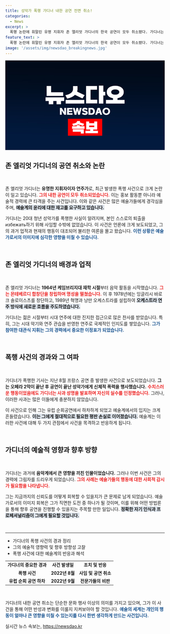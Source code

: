 ```yaml
---
title: 성악가 폭행 가디너 내한 공연 전면 취소!
categories:
  - News
excerpt: >
  폭행 논란에 휘말린 유명 지휘자 존 엘리엇 가디너의 한국 공연이 모두 취소됐다. 가디너는 청년 성악가 폭행 사건으로 퇴출된 후, 올 예정이었던 다수의 공연이 무산되며 충격을 안겼다.
feature_text: >
  폭행 논란에 휘말린 유명 지휘자 존 엘리엇 가디너의 한국 공연이 모두 취소됐다. 가디너는 청년 성악가 폭행 사건으로 퇴출된 후, 올 예정이었던 다수의 공연이 무산되며 충격을 안겼다.
image: '/assets/img/newsdao_breakingnews.jpg'
---
```


<p><img src="/assets/img/newsdao_breakingnews.jpg" alt="koreaapp 속보" /></p>

<h2 data-ke-size="size26">존 엘리엇 가디너의 공연 취소와 논란</h2>

<p data-ke-size="size16">&nbsp;</p>

<p>존 엘리엇 가디너는 <b>유명한 지휘자이자 연주가</b>로, 최근 발생한 폭행 사건으로 크게 논란이 일고 있습니다. <b><span style="color: #ee2323;">그의 내한 공연이 모두 취소되었습니다.</span></b> 이는 홍보 활동뿐 아니라 예술적 경력에 큰 타격을 주는 사건입니다. 이와 같은 사건은 많은 예술가들에게 경각심을 주며, <b><span style="background-color: #21538527;">예술계의 윤리에 대한 재고를 요구하고 있습니다.</span></b> </p>

<p>가디너는 20대 청년 성악가를 폭행한 사실이 알려지며, 본인 스스로의 퇴출을 избежать하기 위해 사임할 수밖에 없었습니다. 이 사건은 언론에 크게 보도되었고, 그의 과거 업적과 현재의 행동이 대조되어 불리한 여론을 몰고 왔습니다. <b><span style="color: #1a5490;">이런 상황은 예술가로서의 이미지에 심각한 영향을 미칠 수 있습니다.</span></b> </p>

<p data-ke-size="size16">&nbsp;</p>

<h2 data-ke-size="size26">존 엘리엇 가디너의 배경과 업적</h2>

<p data-ke-size="size16">&nbsp;</p>

<p>존 엘리엇 가디너는 <b>1964년 케임브리지대 재학 시절</b>부터 음악 활동을 시작했습니다. <b><span style="color: #ee2323;">그는 몬테베르디 합창단을 창립하며 명성을 떨쳤습니다.</span></b> 이 후 1978년에는 잉글리시 바로크 솔로이스츠를 창단하고, 1989년 혁명과 낭만 오케스트라를 설립하여 <b><span style="background-color: #21538527;">오케스트라 연주 방식에 새로운 흐름을 주도하였습니다.</span></b> </p>

<p>가디너는 젊은 시절부터 시대 연주에 대한 진지한 접근으로 많은 찬사를 받았습니다. 특히, 그는 시대 악기와 연주 관습을 반영한 연주로 국제적인 인지도를 쌓았습니다. <b><span style="color: #1a5490;">그가 참여한 대관식 지휘는 그의 경력에서 중요한 이정표가 되었습니다.</span></b> </p>

<p data-ke-size="size16">&nbsp;</p>

<h2 data-ke-size="size26">폭행 사건의 경과와 그 여파</h2>

<p data-ke-size="size16">&nbsp;</p>

<p>가디너가 폭행한 기사는 지난 8월 프랑스 공연 중 발생한 사건으로 보도되었습니다. <b>그는 오페라 2막이 끝난 후 공연이 끝난 성악가에게 신체적 폭력을 행사했습니다.</b> <b><span style="color: #ee2323;">수치스러운 행동이었음에도 가디너는 사과 성명을 발표하며 자신의 실수를 인정했습니다.</span></b> 그러나, 이러한 사과는 많은 이들에게 충분하지 않았습니다. </p>

<p>이 사건으로 인해 그는 유럽 순회공연에서 하차하게 되었고 예술계에서의 입지는 크게 흔들렸습니다. <b><span style="background-color: #21538527;">이는 그에게 절대적으로 필요한 평판 손실로 이어졌습니다.</span></b> 예술계는 이러한 사건에 대해 두 가지 관점에서 사건을 목격하고 반응하게 됩니다. </p>

<p data-ke-size="size16">&nbsp;</p>

<h2 data-ke-size="size26">가디너의 예술적 영향과 향후 방향</h2>

<p data-ke-size="size16">&nbsp;</p>

<p>가디너는 과거에 <b>음악계에서 큰 영향을 끼친 인물이었습니다.</b> 그러나 이번 사건은 그의 경력에 그림자를 드리우게 되었습니다. <b><span style="color: #ee2323;">그의 사례는 예술가들의 행동에 대한 사회적 감시가 필요함을 나타냅니다.</span></b> </p>

<p>그는 지금까지의 신뢰도를 어떻게 회복할 수 있을지가 큰 문제로 남게 되었습니다. 예술가로서의 이미지 회복은 그가 직면한 도전 중 하나가 될 것이며, 이를 위해 어떤 방법론을 통해 향후 공연을 진행할 수 있을지는 주목할 만한 일입니다. <b><span style="background-color: #21538527;">정확한 자기 인식과 프로페셔널리즘이 그에게 필요할 것입니다.</span></b> </p>

<p data-ke-size="size16">&nbsp;</p>

<hr />

<ul>
    <li>가디너의 폭행 사건의 경과 정리</li>
    <li>그의 예술적 영향력 및 향후 방향성 고찰</li>
    <li>폭행 사건에 대한 예술계의 반응과 해석</li>
</ul>

<table>
    <tr>
        <td style="text-align: center; height: 17px;"><b>가디너의 중요한 경과</b></td>
        <td style="text-align: center; height: 17px;"><b>사건 발생일</b></td>
        <td style="text-align: center; height: 17px;"><b>조치 및 반응</b></td>
    </tr>
    <tr>
        <td style="text-align: center; height: 17px;"><b>폭행 사건</b></td>
        <td style="text-align: center; height: 17px;"><b>2022년 8월</b></td>
        <td style="text-align: center; height: 17px;"><b>사임 및 공연 취소</b></td>
    </tr>
    <tr>
        <td style="text-align: center; height: 17px;"><b>유럽 순회 공연 하차</b></td>
        <td style="text-align: center; height: 17px;"><b>2022년 9월</b></td>
        <td style="text-align: center; height: 17px;"><b>전문가들의 비판</b></td>
    </tr>
</table>

<p data-ke-size="size16">&nbsp;</p>

<p>가디너의 내한 공연 취소는 단순한 문화 행사 이상의 의미를 가지고 있으며, 그가 이 사건을 통해 어떤 반성과 변화를 이룰지 지켜보아야 할 것입니다. <b><span style="color: #1a5490;">예술의 세계는 개인의 행동이 얼마나 큰 영향을 미칠 수 있는지를 다시 한번 생각하게 만드는 사건입니다.</span></b></p>
실시간 뉴스 속보는, <a href="https://newsdao.kr" rel="dofollow">https://newsdao.kr</a>


